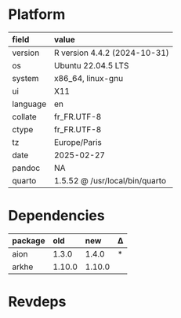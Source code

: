 # Platform

|field    |value                          |
|:--------|:------------------------------|
|version  |R version 4.4.2 (2024-10-31)   |
|os       |Ubuntu 22.04.5 LTS             |
|system   |x86_64, linux-gnu              |
|ui       |X11                            |
|language |en                             |
|collate  |fr_FR.UTF-8                    |
|ctype    |fr_FR.UTF-8                    |
|tz       |Europe/Paris                   |
|date     |2025-02-27                     |
|pandoc   |NA                             |
|quarto   |1.5.52 @ /usr/local/bin/quarto |

# Dependencies

|package |old    |new    |Δ  |
|:-------|:------|:------|:--|
|aion    |1.3.0  |1.4.0  |*  |
|arkhe   |1.10.0 |1.10.0 |   |

# Revdeps

